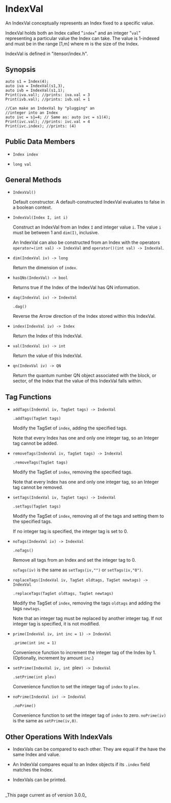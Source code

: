 # IndexVal #

An IndexVal conceptually represents an Index fixed to a specific value.

IndexVal holds both an Index called "`index`" and 
an integer "`val`" representing a particular value the Index can take.
The value is 1-indexed and must be in the range [1,m] where m is the size
of the Index.

IndexVal is defined in "itensor/index.h".

## Synopsis

    auto s1 = Index(4);
    auto iva = IndexVal(s1,3),
    auto ivb = IndexVal(s1,1);
    Print(iva.val); //prints: iva.val = 3
    Print(ivb.val); //prints: ivb.val = 1

    //Can make an IndexVal by "plugging" an
    //integer into an Index
    auto ivc = s1=4; // Same as: auto ivc = s1(4);
    Print(ivc.val); //prints: ivc.val = 4
    Print(ivc.index); //prints: (4)

## Public Data Members ##

* `Index index`

* `long val`

## General Methods

* `IndexVal()`

  Default constructor. A default-constructed IndexVal evaluates to false in a boolean context.

* `IndexVal(Index I, int i)`

  Construct an IndexVal from an Index `I` and integer value `i`.
  The value `i` must be between 1 and `dim(I)`, inclusive.

  An IndexVal can also be constructed from an Index with the operators 
  `operator=(int val) -> IndexVal` and `operator()(int val) -> IndexVal`.

* `dim(IndexVal iv) -> long` 

  Return the dimension of `index`.

* `hasQNs(IndexVal) -> bool`

  Returns true if the Index of the IndexVal has QN information.

* `dag(IndexVal iv) -> IndexVal`

  `.dag()`

  Reverse the Arrow direction of the Index stored within this IndexVal.

* `index(IndexVal iv) -> Index`

  Return the Index of this IndexVal.

* `val(IndexVal iv) -> int`

  Return the value of this IndexVal.

* `qn(IndexVal iv) -> QN`

  Return the quantum number QN object associated with the block, or sector, of 
  the Index that the value of this IndexVal falls within.

## Tag Functions

* `addTags(IndexVal iv, TagSet tags) -> IndexVal`

  `.addTags(TagSet tags)`

   Modify the TagSet of `index`, adding the specified tags.

   Note that every Index has one and only one integer tag, so an Integer
   tag cannot be added.

* `removeTags(IndexVal iv, TagSet tags) -> IndexVal`

  `.removeTags(TagSet tags)`

   Modify the TagSet of `index`, removing the specified tags.

   Note that every Index has one and only one integer tag, so an Integer
   tag cannot be removed.

* `setTags(IndexVal iv, TagSet tags) -> IndexVal`

  `.setTags(TagSet tags)`

   Modify the TagSet of `index`, removing all of the tags and setting
   them to the specified tags.

   If no integer tag is specified, the integer tag is set to 0.

* `noTags(IndexVal iv) -> IndexVal`

  `.noTags()`

   Remove all tags from an Index and set the integer tag to 0.

   `noTags(iv)` is the same as `setTags(iv,"")` or `setTags(iv,"0")`.

* `replaceTags(IndexVal iv, TagSet oldtags, TagSet newtags) -> IndexVal`

  `.replaceTags(TagSet oldtags, TagSet newtags)`

   Modify the TagSet of `index`, removing the tags `oldtags` and adding
   the tags `newtags`.

   Note that an integer tag must be replaced by another integer tag. If not
   integer tag is specified, it is not modified.

* `prime(IndexVal iv, int inc = 1) -> IndexVal`

  `.prime(int inc = 1)`

  Convenience function to increment the integer tag of the Index by 1. (Optionally, increment by amount `inc`.)

* `setPrime(IndexVal iv, int `plev`) -> IndexVal`

  `.setPrime(int plev)`

  Convenience function to set the integer tag of `index` to `plev`.

* `noPrime(IndexVal iv) -> IndexVal`

  `.noPrime()`

  Convenience function to set the integer tag of `index` to zero. `noPrime(iv)` is the same as `setPrime(iv,0)`.

## Other Operations With IndexVals

* IndexVals can be compared to each other. They are equal if the have the same Index and value.

* An IndexVal compares equal to an Index objects if its `.index` field matches the Index.

* IndexVals can be printed.


<br/>
_This page current as of version 3.0.0_
